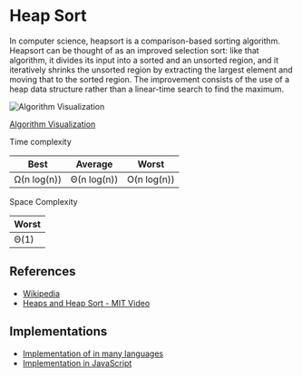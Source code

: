 # Heap Sort

In computer science, heapsort is a comparison-based sorting algorithm. Heapsort can be thought of as an improved selection sort: like that algorithm, it divides its input into a sorted and an unsorted region, and it iteratively shrinks the unsorted region by extracting the largest element and moving that to the sorted region. The improvement consists of the use of a heap data structure rather than a linear-time search to find the maximum.

![Algorithm Visualization](https://upload.wikimedia.org/wikipedia/commons/1/1b/Sorting_heapsort_anim.gif)

[Algorithm Visualization](https://www.cs.usfca.edu/~galles/visualization/HeapSort.html)

Time complexity

| Best        |  Average     | Worst       |
| --------    | --------     | ------      |
| Ω(n log(n)) |  Θ(n log(n)) | O(n log(n)) |

Space Complexity

|    Worst   |
| ---------- |
|    Θ(1)    |

## References

* [Wikipedia](https://en.wikipedia.org/wiki/Heapsort)
* [Heaps and Heap Sort - MIT Video](https://youtu.be/B7hVxCmfPtM)

## Implementations

* [Implementation of in many languages](https://rosettacode.org/wiki/Sorting_algorithms/Heapsort)
* [Implementation in JavaScript](https://github.com/trekhleb/javascript-algorithms/tree/master/src/algorithms/sorting/heap-sort)

